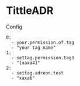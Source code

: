 # TittleADR

Config

```
0:
  - your.permission.of.tag
  - "your tag name"
1:
  - settag.permission.tag3
  - "[xaxa4]"
2:
  - settag.adreon.test
  - "xaxa6"
```
